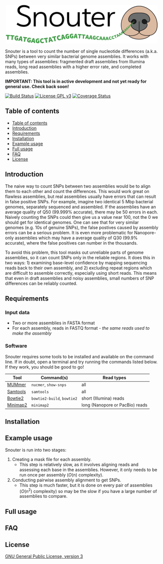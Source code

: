 <p align="center"><img src="logo.png" alt="Snouter" width="500"></p>

Snouter is a tool to count the number of single nucleotide differences (a.k.a. SNPs) between very similar bacterial genome assemblies. It works with many types of assemblies: fragmented draft assemblies from Illumina reads, long read assemblies with a higher error rate, and completed assemblies.

__IMPORTANT: This tool is in active development and not yet ready for general use. Check back soon!__

[![Build Status](https://travis-ci.org/rrwick/Snouter.svg?branch=master)](https://travis-ci.org/rrwick/Snouter) [![License GPL v3](https://img.shields.io/badge/license-GPL%20v3-blue.svg)](https://www.gnu.org/licenses/gpl-3.0.en.html) [![Coverage Status](https://coveralls.io/repos/github/rrwick/Snouter/badge.svg?branch=master)](https://coveralls.io/github/rrwick/Snouter?branch=master)



## Table of contents

* [Table of contents](#table-of-contents)
* [Introduction](#introduction)
* [Requirements](#requirements)
* [Installation](#installation)
* [Example usage](#example-usage)
* [Full usage](#full-usage)
* [FAQ](#faq)
* [License](#license)



## Introduction

The naive way to count SNPs between two assemblies would be to align them to each other and count the differences. This would work great on flawless assemblies, but real assemblies usually have errors that can result in false positive SNPs. For example, imagine two identical 5 Mbp bacterial genomes, separately sequenced and assembled. If the assemblies have an average quality of Q50 (99.999% accurate), there may be 50 errors in each. Naively counting the SNPs could then give us a value near 100, not the 0 we should get for identical genomes. One can see that for very similar genomes (e.g. 10s of genuine SNPs), the false postives caused by assembly errors can be a serious problem. It is even more problematic for Nanopore-only assemblies which may have a average quality of Q30 (99.9% accurate), where the false positives can number in the thousands.

To avoid this problem, this tool masks out unreliable parts of genome assemblies, so it can count SNPs only in the reliable regions. It does this in two ways: 1) examining base-level confidence by mapping sequencing reads back to their own assembly, and 2) excluding repeat regions which are difficult to assemble correctly, especially using short reads. This means that even in draft assemblies and noisy assemblies, small numbers of SNP differences can be reliably counted.



## Requirements

### Input data

* Two or more assemblies in FASTA format
* For each assembly, reads in FASTQ format - _the same reads used to make the assembly_

### Software

Snouter requires some tools to be installed and available on the command line. If in doubt, open a terminal and try running the commands listed below. If they work, you should be good to go!

| Tool | Command(s) | Read types |
| ---- | -----------| ---------- |
| [MUMmer](http://mummer.sourceforge.net/) | `nucmer`, `show-snps` | all |
| [Samtools](http://www.htslib.org/) | `samtools` | all |
| [Bowtie2](http://bowtie-bio.sourceforge.net/bowtie2/index.shtml) | `bowtie2-build`, `bowtie2` | short (Illumina) reads |
| [Minimap2](https://github.com/lh3/minimap2) | `minimap2` | long (Nanopore or PacBio) reads |



## Installation



## Example usage

Snouter is run into two stages:
1) Creating a mask file for each assembly.
    * This step is relatively slow, as it involves aligning reads and assessing each base in the assemblies. However, it only needs to be run once per assembly (_O_(n) complexity).
2) Conducting pairwise assembly alignment to get SNPs.
    * This step is much faster, but it is done on every pair of assemblies (_O_(n<sup>2</sup>) complexity) so may be the slow if you have a large number of assemblies to compare.



## Full usage



## FAQ



## License

[GNU General Public License, version 3](https://www.gnu.org/licenses/gpl-3.0.html)
